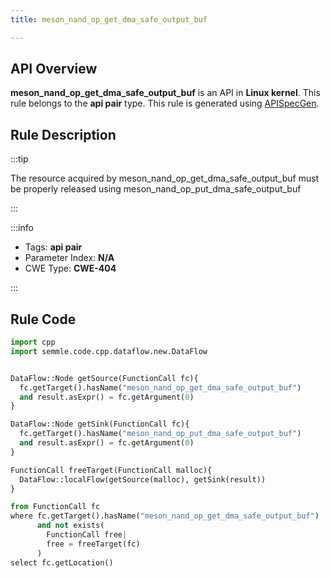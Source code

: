 ```yaml
---
title: meson_nand_op_get_dma_safe_output_buf

---
```



## API Overview
**meson_nand_op_get_dma_safe_output_buf** is an API in **Linux kernel**. This rule belongs to the **api pair** type. This rule is generated using [APISpecGen](../../tools/APISpecGen).
## Rule Description

:::tip

The resource acquired by meson_nand_op_get_dma_safe_output_buf must be properly released using meson_nand_op_put_dma_safe_output_buf

:::

:::info

- Tags: **api pair**
- Parameter Index: **N/A**
- CWE Type: **CWE-404**

:::

## Rule Code
```python
import cpp
import semmle.code.cpp.dataflow.new.DataFlow


DataFlow::Node getSource(FunctionCall fc){
  fc.getTarget().hasName("meson_nand_op_get_dma_safe_output_buf")
  and result.asExpr() = fc.getArgument(0)
}

DataFlow::Node getSink(FunctionCall fc){
  fc.getTarget().hasName("meson_nand_op_put_dma_safe_output_buf")
  and result.asExpr() = fc.getArgument(0)
}

FunctionCall freeTarget(FunctionCall malloc){
  DataFlow::localFlow(getSource(malloc), getSink(result))
}

from FunctionCall fc
where fc.getTarget().hasName("meson_nand_op_get_dma_safe_output_buf")
      and not exists(
        FunctionCall free| 
        free = freeTarget(fc)
      )
select fc.getLocation()

    
```